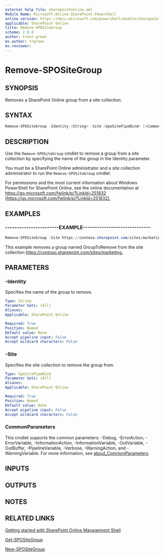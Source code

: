 ```yaml
---
external help file: sharepointonline.xml
Module Name: Microsoft.Online.SharePoint.PowerShell
online version: https://docs.microsoft.com/powershell/module/sharepoint-online/remove-spositegroup
applicable: SharePoint Online
title: Remove-SPOSiteGroup
schema: 2.0.0
author: trent-green
ms.author: trgreen
ms.reviewer:
---
```


# Remove-SPOSiteGroup

## SYNOPSIS

Removes a SharePoint Online group from a site collection.

## SYNTAX

```powershell
Remove-SPOSiteGroup -Identity <String> -Site <SpoSitePipeBind> [<CommonParameters>]
```

## DESCRIPTION

Use the `Remove-SPOSiteGroup` cmdlet to remove a group from a site collection by specifying the name of the group in the Identity parameter.

You must be a SharePoint Online administrator and a site collection administrator to run the `Remove-SPOSiteGroup` cmdlet.

For permissions and the most current information about Windows PowerShell for SharePoint Online, see the online documentation at <https://go.microsoft.com/fwlink/p/?LinkId=251832> (<https://go.microsoft.com/fwlink/p/?LinkId=251832).>

## EXAMPLES

### -----------------------EXAMPLE-----------------------------

```powershell
Remove-SPOSiteGroup -Site https://contoso.sharepoint.com/sites/marketing -Identity GroupToRemove
```

This example removes a group named GroupToRemove from the site collection <https://contoso.sharepoint.com/sites/marketing.>

## PARAMETERS

### -Identity

Specifies the name of the group to remove.

```yaml
Type: String
Parameter Sets: (All)
Aliases:
Applicable: SharePoint Online

Required: True
Position: Named
Default value: None
Accept pipeline input: False
Accept wildcard characters: False
```

### -Site

Specifies the site collection to remove the group from.

```yaml
Type: SpoSitePipeBind
Parameter Sets: (All)
Aliases:
Applicable: SharePoint Online

Required: True
Position: Named
Default value: None
Accept pipeline input: False
Accept wildcard characters: False
```

### CommonParameters

This cmdlet supports the common parameters: -Debug, -ErrorAction, -ErrorVariable, -InformationAction, -InformationVariable, -OutVariable, -OutBuffer, -PipelineVariable, -Verbose, -WarningAction, and -WarningVariable. For more information, see [about_CommonParameters](https://go.microsoft.com/fwlink/?LinkID=113216).

## INPUTS

## OUTPUTS

## NOTES

## RELATED LINKS

[Getting started with SharePoint Online Management Shell](https://docs.microsoft.com/powershell/sharepoint/sharepoint-online/connect-sharepoint-online?view=sharepoint-ps)

[Get-SPOSiteGroup](Get-SPOSiteGroup.md)

[New-SPOSiteGroup](New-SPOSiteGroup.md)
